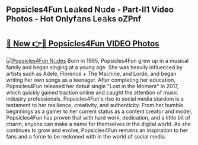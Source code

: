 ## Popsicles4Fun Le𝚊ked N𝚞de - Part-II1 Video Photos - Hot Onlyf𝚊ns Le𝚊ks oZPnf

# <h2><a href="http://ab39397.deff.icu/?id=Popsicles4Fun">🔗 New 👉🔴 Popsicles4Fun VIDEO Photos</a></h2>

[![Popsicles4Fun N𝚞des](https://i.imgur.com/rIISA9y.gif)](http://ab39397.deff.icu/?id=Popsicles4Fun)
Born in 1995, Popsicles4Fun grew up in a musical family and began singing at a young age. She was heavily influenced by artists such as Adele, Florence + The Machine, and Lorde, and began writing her own songs as a teenager. After completing her education, Popsicles4Fun released her debut single "Lost in the Moment" in 2017, which quickly gained traction online and caught the attention of music industry professionals. Popsicles4Fun's rise to social media stardom is a testament to her resilience, creativity, and authenticity. From her humble beginnings as a gamer to her current status as a content creator and model, Popsicles4Fun has proven that with hard work, dedication, and a little bit of charm, anyone can make a name for themselves in the digital world. As she continues to grow and evolve, Popsicles4Fun remains an inspiration to her fans and a force to be reckoned with in the world of social media.
